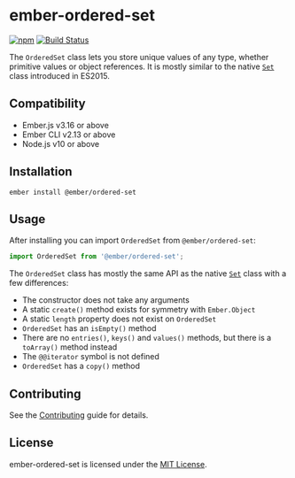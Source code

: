 
ember-ordered-set
==============================================================================

[![npm](https://img.shields.io/npm/v/@ember/ordered-set.svg)](https://www.npmjs.com/package/@ember/ordered-set)
[![Build Status](https://travis-ci.org/emberjs/ember-ordered-set.svg?branch=master)](https://travis-ci.org/emberjs/ember-ordered-set)

The `OrderedSet` class lets you store unique values of any type, whether
primitive values or object references. It is mostly similar to the native
[`Set`](https://developer.mozilla.org/en-US/docs/Web/JavaScript/Reference/Global_Objects/Set)
class introduced in ES2015.



Compatibility
------------------------------------------------------------------------------

* Ember.js v3.16 or above
* Ember CLI v2.13 or above
* Node.js v10 or above


Installation
------------------------------------------------------------------------------

```
ember install @ember/ordered-set
```


Usage
------------------------------------------------------------------------------

After installing you can import `OrderedSet` from `@ember/ordered-set`:

```js
import OrderedSet from '@ember/ordered-set';
```

The `OrderedSet` class has mostly the same API as the native [`Set`](https://developer.mozilla.org/en-US/docs/Web/JavaScript/Reference/Global_Objects/Set)
class with a few differences:

- The constructor does not take any arguments
- A static `create()` method exists for symmetry with `Ember.Object`
- A static `length` property does not exist on `OrderedSet`
- `OrderedSet` has an `isEmpty()` method
- There are no `entries()`, `keys()` and `values()` methods, but there is a
  `toArray()` method instead
- The `@@iterator` symbol is not defined
- `OrderedSet` has a `copy()` method


Contributing
------------------------------------------------------------------------------

See the [Contributing](CONTRIBUTING.md) guide for details.


License
------------------------------------------------------------------------------
ember-ordered-set is licensed under the [MIT License](LICENSE.md).


